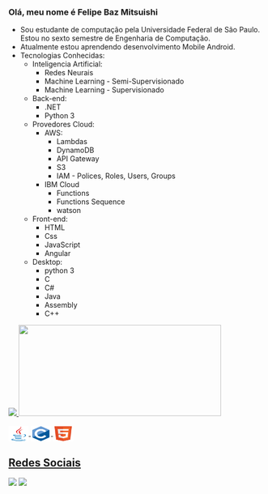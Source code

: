 ### Olá, meu nome é Felipe Baz Mitsuishi

+ Sou estudante de computação pela Universidade Federal de São Paulo. Estou no sexto semestre de Engenharia de Computação.
+ Atualmente estou aprendendo desenvolvimento Mobile Android.
+ Tecnologias Conhecidas:
	 + Inteligencia Artificial:
	 	 + Redes Neurais
		 + Machine Learning - Semi-Supervisionado
		 + Machine Learning - Supervisionado
	 + Back-end:
	 	 + .NET
		 + Python 3
	 + Provedores Cloud:
	 	 + AWS:
		 	 + Lambdas
			 + DynamoDB
			 + API Gateway
			 + S3
			 + IAM - Polices, Roles, Users, Groups
		 + IBM Cloud
		 	 + Functions
			 + Functions Sequence
			 + watson 
	 + Front-end:
	 	 + HTML
		 + Css
		 + JavaScript
		 + Angular
	 + Desktop:
		 + python 3
		 + C
		 + C#
		 + Java
		 + Assembly
		 + C++

 <div>
  <a href="https://github.com/Felipe-Baz">
  <img height="180em" src="https://github-readme-stats.vercel.app/api?username=Felipe-Baz&show_icons=true&theme=dark&include_all_commits=true&count_private=true"/>
  <img height="180em" width="400em" src="https://github-readme-stats.vercel.app/api/top-langs/?username=Felipe-Baz&layout=compact&langs_count=7&theme=dark"/>
</div>
 
 <div style="display: inline_block"><br>
  <img align="center" height="30" width="40" src="https://raw.githubusercontent.com/devicons/devicon/master/icons/java/java-original.svg">
  <img align="center" height="30" width="40" src="https://raw.githubusercontent.com/devicons/devicon/9f4f5cdb393299a81125eb5127929ea7bfe42889/icons/c/c-original.svg">
  <img align="center" height="30" width="40" src="https://raw.githubusercontent.com/devicons/devicon/9f4f5cdb393299a81125eb5127929ea7bfe42889/icons/html5/html5-original.svg">
  </div>

 ## Redes Sociais

<div>
  <a href="https://www.instagram.com/baz_felipe/" target="_blank"><img src="https://img.shields.io/badge/-Instagram-%23E4405F?style=for-the-badge&logo=instagram&logoColor=white" target="_blank"></a>
  <a href="https://www.linkedin.com/in/felipe-baz-mitsuishi/" target="_blank"><img src="https://img.shields.io/badge/-LinkedIn-%230077B5?style=for-the-badge&logo=linkedin&logoColor=white" target="_blank"></a>

</div>

